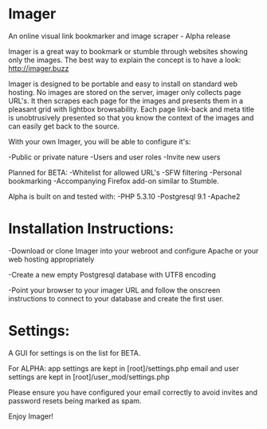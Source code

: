Imager
======

An online visual link bookmarker and image scraper - Alpha release

Imager is a great way to bookmark or stumble through websites showing only the images. The best way to explain the concept is to have a look: http://imager.buzz

Imager is designed to be portable and easy to install on standard web hosting. No images are stored on the server, imager only collects page URL's. It then scrapes each page for the images and presents them in a pleasant grid with lightbox browsability. Each page link-back and meta title is unobtrusively presented so that you know the context of the images and can easily get back to the source.

With your own Imager, you will be able to configure it's:

-Public or private nature
-Users and user roles
-Invite new users

Planned for BETA:
-Whitelist for allowed URL's
-SFW filtering
-Personal bookmarking
-Accompanying Firefox add-on similar to Stumble.


Alpha is built on and tested with:
-PHP 5.3.10
-Postgresql 9.1
-Apache2

Installation Instructions:
==========================

-Download or clone Imager into your webroot and configure Apache or your web hosting appropriately

-Create a new empty Postgresql database with UTF8 encoding

-Point your browser to your imager URL and follow the onscreen instructions to connect to your database and create the first user.

Settings:
=========

A GUI for settings is on the list for BETA.

For ALPHA: 
app settings are kept in [root]/settings.php
email and user settings are kept in [root]/user_mod/settings.php

Please ensure you have configured your email correctly to avoid invites and password resets being marked as spam.

Enjoy Imager!
